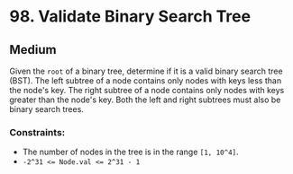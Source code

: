 # 98. Validate Binary Search Tree

## Medium

Given the `root` of a binary tree, determine if it is a valid binary search tree (BST). The left subtree of a node
contains only nodes with keys less than the node's key. The right subtree of a node contains only nodes with keys
greater than the node's key. Both the left and right subtrees must also be binary search trees.

### Constraints:

- The number of nodes in the tree is in the range `[1, 10^4]`.
- `-2^31 <= Node.val <= 2^31 - 1`

